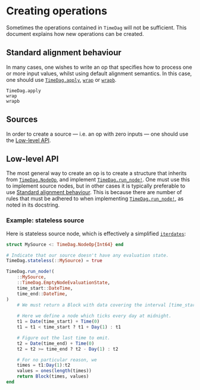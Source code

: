 # Creating operations

Sometimes the operations contained in `TimeDag` will not be sufficient.
This document explains how new operations can be created.

## Standard alignment behaviour
In many cases, one wishes to write an op that specifies how to process one or more input values, whilst using default alignment semantics. 
In this case, one should use [`TimeDag.apply`](@ref), [`wrap`](@ref) or [`wrapb`](@ref).

```@docs
TimeDag.apply
wrap
wrapb
```

## Sources

In order to create a source — i.e. an op with zero inputs — one should use the [Low-level API](@ref).

## Low-level API

The most general way to create an op is to create a structure that inherits from [`TimeDag.NodeOp`](@ref), and implement [`TimeDag.run_node!`](@ref).
One must use this to implement source nodes, but in other cases it is typically preferable to use [Standard alignment behaviour](@ref).
This is because there are number of rules that must be adhered to when implementing [`TimeDag.run_node!`](@ref), as noted in its docstring. 

### Example: stateless source
Here is stateless source node, which is effectively a simplified [`iterdates`](@ref):

```julia
struct MySource <: TimeDag.NodeOp{Int64} end

# Indicate that our source doesn't have any evaluation state.
TimeDag.stateless(::MySource) = true

TimeDag.run_node!(
    ::MySource, 
    ::TimeDag.EmptyNodeEvaluationState, 
    time_start::DateTime, 
    time_end::DateTime,
)
    # We must return a Block with data covering the interval [time_start, time_end).
   
    # Here we define a node which ticks every day at midnight.
    t1 = Date(time_start) + Time(0)
    t1 = t1 < time_start ? t1 + Day(1) : t1

    # Figure out the last time to emit.
    t2 = Date(time_end) + Time(0)
    t2 = t2 >= time_end ? t2 - Day(1) : t2

    # For no particular reason, we 
    times = t1:Day(1):t2
    values = ones(length(times))
    return Block(times, values)
end
```
